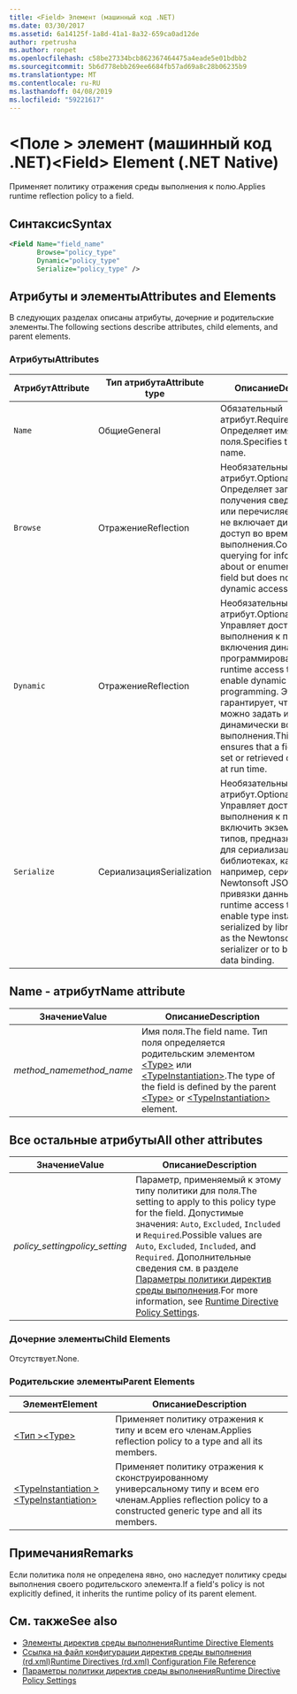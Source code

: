 ```yaml
---
title: <Field> Элемент (машинный код .NET)
ms.date: 03/30/2017
ms.assetid: 6a14125f-1a8d-41a1-8a32-659ca0ad12de
author: rpetrusha
ms.author: ronpet
ms.openlocfilehash: c58be27334bcb862367464475a4eade5e01bdbb2
ms.sourcegitcommit: 5b6d778ebb269ee6684fb57ad69a8c28b06235b9
ms.translationtype: MT
ms.contentlocale: ru-RU
ms.lasthandoff: 04/08/2019
ms.locfileid: "59221617"
---
```

# <a name="field-element-net-native"></a><span data-ttu-id="3a53c-102">\<Поле > элемент (машинный код .NET)</span><span class="sxs-lookup"><span data-stu-id="3a53c-102">\<Field> Element (.NET Native)</span></span>
<span data-ttu-id="3a53c-103">Применяет политику отражения среды выполнения к полю.</span><span class="sxs-lookup"><span data-stu-id="3a53c-103">Applies runtime reflection policy to a field.</span></span>  
  
## <a name="syntax"></a><span data-ttu-id="3a53c-104">Синтаксис</span><span class="sxs-lookup"><span data-stu-id="3a53c-104">Syntax</span></span>  
  
```xml  
<Field Name="field_name"  
       Browse="policy_type"  
       Dynamic="policy_type"  
       Serialize="policy_type" />  
```  
  
## <a name="attributes-and-elements"></a><span data-ttu-id="3a53c-105">Атрибуты и элементы</span><span class="sxs-lookup"><span data-stu-id="3a53c-105">Attributes and Elements</span></span>  
 <span data-ttu-id="3a53c-106">В следующих разделах описаны атрибуты, дочерние и родительские элементы.</span><span class="sxs-lookup"><span data-stu-id="3a53c-106">The following sections describe attributes, child elements, and parent elements.</span></span>  
  
### <a name="attributes"></a><span data-ttu-id="3a53c-107">Атрибуты</span><span class="sxs-lookup"><span data-stu-id="3a53c-107">Attributes</span></span>  
  
|<span data-ttu-id="3a53c-108">Атрибут</span><span class="sxs-lookup"><span data-stu-id="3a53c-108">Attribute</span></span>|<span data-ttu-id="3a53c-109">Тип атрибута</span><span class="sxs-lookup"><span data-stu-id="3a53c-109">Attribute type</span></span>|<span data-ttu-id="3a53c-110">Описание</span><span class="sxs-lookup"><span data-stu-id="3a53c-110">Description</span></span>|  
|---------------|--------------------|-----------------|  
|`Name`|<span data-ttu-id="3a53c-111">Общие</span><span class="sxs-lookup"><span data-stu-id="3a53c-111">General</span></span>|<span data-ttu-id="3a53c-112">Обязательный атрибут.</span><span class="sxs-lookup"><span data-stu-id="3a53c-112">Required attribute.</span></span> <span data-ttu-id="3a53c-113">Определяет имя поля.</span><span class="sxs-lookup"><span data-stu-id="3a53c-113">Specifies the field name.</span></span>|  
|`Browse`|<span data-ttu-id="3a53c-114">Отражение</span><span class="sxs-lookup"><span data-stu-id="3a53c-114">Reflection</span></span>|<span data-ttu-id="3a53c-115">Необязательный атрибут.</span><span class="sxs-lookup"><span data-stu-id="3a53c-115">Optional attribute.</span></span> <span data-ttu-id="3a53c-116">Определяет запрос для получения сведений о поле или перечисляет поле, но не включает динамический доступ во время выполнения.</span><span class="sxs-lookup"><span data-stu-id="3a53c-116">Controls querying for information about or enumerating the field but does not enable any dynamic access at run time.</span></span>|  
|`Dynamic`|<span data-ttu-id="3a53c-117">Отражение</span><span class="sxs-lookup"><span data-stu-id="3a53c-117">Reflection</span></span>|<span data-ttu-id="3a53c-118">Необязательный атрибут.</span><span class="sxs-lookup"><span data-stu-id="3a53c-118">Optional attribute.</span></span> <span data-ttu-id="3a53c-119">Управляет доступом среды выполнения к полю для включения динамического программирования.</span><span class="sxs-lookup"><span data-stu-id="3a53c-119">Controls runtime access to the field to enable dynamic programming.</span></span> <span data-ttu-id="3a53c-120">Эта политика гарантирует, что поле можно задать или получить динамически во время выполнения.</span><span class="sxs-lookup"><span data-stu-id="3a53c-120">This policy ensures that a field can be set or retrieved dynamically at run time.</span></span>|  
|`Serialize`|<span data-ttu-id="3a53c-121">Сериализация</span><span class="sxs-lookup"><span data-stu-id="3a53c-121">Serialization</span></span>|<span data-ttu-id="3a53c-122">Необязательный атрибут.</span><span class="sxs-lookup"><span data-stu-id="3a53c-122">Optional attribute.</span></span> <span data-ttu-id="3a53c-123">Управляет доступом среды выполнения к полю, чтобы включить экземпляры типов, предназначенных для сериализации в таких библиотеках, как, например, сериализатор Newtonsoft JSON или для привязки данных.</span><span class="sxs-lookup"><span data-stu-id="3a53c-123">Controls runtime access to a field to enable type instances to be serialized by libraries such as the Newtonsoft JSON serializer or to be used for data binding.</span></span>|  
  
## <a name="name-attribute"></a><span data-ttu-id="3a53c-124">Name - атрибут</span><span class="sxs-lookup"><span data-stu-id="3a53c-124">Name attribute</span></span>  
  
|<span data-ttu-id="3a53c-125">Значение</span><span class="sxs-lookup"><span data-stu-id="3a53c-125">Value</span></span>|<span data-ttu-id="3a53c-126">Описание</span><span class="sxs-lookup"><span data-stu-id="3a53c-126">Description</span></span>|  
|-----------|-----------------|  
|*<span data-ttu-id="3a53c-127">method_name</span><span class="sxs-lookup"><span data-stu-id="3a53c-127">method_name</span></span>*|<span data-ttu-id="3a53c-128">Имя поля.</span><span class="sxs-lookup"><span data-stu-id="3a53c-128">The field name.</span></span> <span data-ttu-id="3a53c-129">Тип поля определяется родительским элементом [\<Type>](../../../docs/framework/net-native/type-element-net-native.md) или [\<TypeInstantiation>](../../../docs/framework/net-native/typeinstantiation-element-net-native.md).</span><span class="sxs-lookup"><span data-stu-id="3a53c-129">The type of the field is defined by the parent [\<Type>](../../../docs/framework/net-native/type-element-net-native.md) or [\<TypeInstantiation>](../../../docs/framework/net-native/typeinstantiation-element-net-native.md) element.</span></span>|  
  
## <a name="all-other-attributes"></a><span data-ttu-id="3a53c-130">Все остальные атрибуты</span><span class="sxs-lookup"><span data-stu-id="3a53c-130">All other attributes</span></span>  
  
|<span data-ttu-id="3a53c-131">Значение</span><span class="sxs-lookup"><span data-stu-id="3a53c-131">Value</span></span>|<span data-ttu-id="3a53c-132">Описание</span><span class="sxs-lookup"><span data-stu-id="3a53c-132">Description</span></span>|  
|-----------|-----------------|  
|*<span data-ttu-id="3a53c-133">policy_setting</span><span class="sxs-lookup"><span data-stu-id="3a53c-133">policy_setting</span></span>*|<span data-ttu-id="3a53c-134">Параметр, применяемый к этому типу политики для поля.</span><span class="sxs-lookup"><span data-stu-id="3a53c-134">The setting to apply to this policy type for the field.</span></span> <span data-ttu-id="3a53c-135">Допустимые значения: `Auto`, `Excluded`, `Included` и `Required`.</span><span class="sxs-lookup"><span data-stu-id="3a53c-135">Possible values are `Auto`, `Excluded`, `Included`, and `Required`.</span></span> <span data-ttu-id="3a53c-136">Дополнительные сведения см. в разделе [Параметры политики директив среды выполнения](../../../docs/framework/net-native/runtime-directive-policy-settings.md).</span><span class="sxs-lookup"><span data-stu-id="3a53c-136">For more information, see [Runtime Directive Policy Settings](../../../docs/framework/net-native/runtime-directive-policy-settings.md).</span></span>|  
  
### <a name="child-elements"></a><span data-ttu-id="3a53c-137">Дочерние элементы</span><span class="sxs-lookup"><span data-stu-id="3a53c-137">Child Elements</span></span>  
 <span data-ttu-id="3a53c-138">Отсутствует.</span><span class="sxs-lookup"><span data-stu-id="3a53c-138">None.</span></span>  
  
### <a name="parent-elements"></a><span data-ttu-id="3a53c-139">Родительские элементы</span><span class="sxs-lookup"><span data-stu-id="3a53c-139">Parent Elements</span></span>  
  
|<span data-ttu-id="3a53c-140">Элемент</span><span class="sxs-lookup"><span data-stu-id="3a53c-140">Element</span></span>|<span data-ttu-id="3a53c-141">Описание</span><span class="sxs-lookup"><span data-stu-id="3a53c-141">Description</span></span>|  
|-------------|-----------------|  
|[<span data-ttu-id="3a53c-142">\<Тип ></span><span class="sxs-lookup"><span data-stu-id="3a53c-142">\<Type></span></span>](../../../docs/framework/net-native/type-element-net-native.md)|<span data-ttu-id="3a53c-143">Применяет политику отражения к типу и всем его членам.</span><span class="sxs-lookup"><span data-stu-id="3a53c-143">Applies reflection policy to a type and all its members.</span></span>|  
|[<span data-ttu-id="3a53c-144">\<TypeInstantiation ></span><span class="sxs-lookup"><span data-stu-id="3a53c-144">\<TypeInstantiation></span></span>](../../../docs/framework/net-native/typeinstantiation-element-net-native.md)|<span data-ttu-id="3a53c-145">Применяет политику отражения к сконструированному универсальному типу и всем его членам.</span><span class="sxs-lookup"><span data-stu-id="3a53c-145">Applies reflection policy to a constructed generic type and all its members.</span></span>|  
  
## <a name="remarks"></a><span data-ttu-id="3a53c-146">Примечания</span><span class="sxs-lookup"><span data-stu-id="3a53c-146">Remarks</span></span>  
 <span data-ttu-id="3a53c-147">Если политика поля не определена явно, оно наследует политику среды выполнения своего родительского элемента.</span><span class="sxs-lookup"><span data-stu-id="3a53c-147">If a field's policy is not explicitly defined, it inherits the runtime policy of its parent element.</span></span>  
  
## <a name="see-also"></a><span data-ttu-id="3a53c-148">См. также</span><span class="sxs-lookup"><span data-stu-id="3a53c-148">See also</span></span>

- [<span data-ttu-id="3a53c-149">Элементы директив среды выполнения</span><span class="sxs-lookup"><span data-stu-id="3a53c-149">Runtime Directive Elements</span></span>](../../../docs/framework/net-native/runtime-directive-elements.md)
- [<span data-ttu-id="3a53c-150">Ссылка на файл конфигурации директив среды выполнения (rd.xml)</span><span class="sxs-lookup"><span data-stu-id="3a53c-150">Runtime Directives (rd.xml) Configuration File Reference</span></span>](../../../docs/framework/net-native/runtime-directives-rd-xml-configuration-file-reference.md)
- [<span data-ttu-id="3a53c-151">Параметры политики директив среды выполнения</span><span class="sxs-lookup"><span data-stu-id="3a53c-151">Runtime Directive Policy Settings</span></span>](../../../docs/framework/net-native/runtime-directive-policy-settings.md)

